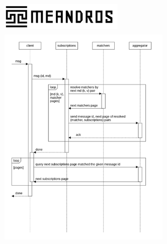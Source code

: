 <img alt="title" height="80" src="title.png"/>

![dia-seq-subscription-resolution](dia-seq-subscription-resolution.png)
